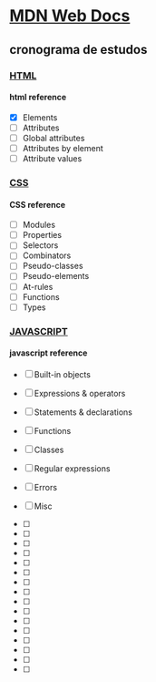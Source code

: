 # [MDN Web Docs](https://developer.mozilla.org/en-US/)

## cronograma de estudos

### [HTML](https://developer.mozilla.org/en-US/docs/Web/HTML)
#### html reference
- [x] Elements
- [ ] Attributes
- [ ] Global attributes
- [ ] Attributes by element
- [ ] Attribute values

### [CSS](https://developer.mozilla.org/en-US/docs/Web/CSS)
#### CSS reference
- [ ] Modules
- [ ] Properties
- [ ] Selectors
- [ ] Combinators
- [ ] Pseudo-classes
- [ ] Pseudo-elements
- [ ] At-rules
- [ ] Functions
- [ ] Types

### [JAVASCRIPT](https://developer.mozilla.org/en-US/docs/Web/JavaScript)
#### javascript reference
- [ ] Built-in objects
- [ ] Expressions & operators
- [ ] Statements & declarations
- [ ] Functions
- [ ] Classes
- [ ] Regular expressions
- [ ] Errors
- [ ] Misc

- [ ] 
- [ ] 
- [ ] 
- [ ] 
- [ ] 
- [ ] 
- [ ] 
- [ ] 
- [ ] 
- [ ] 
- [ ] 
- [ ] 
- [ ] 
- [ ] 
- [ ] 
- [ ] 
